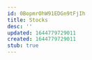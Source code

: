 ```yaml
---
id: 0BopmrOhW91EDGn9tFjIh
title: Stocks
desc: ''
updated: 1644779729011
created: 1644779729011
stub: true
---
```


